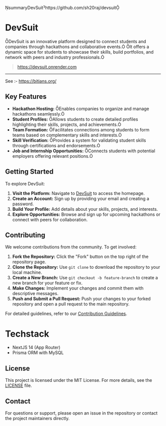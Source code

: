 summaryDevSuitˀhttps://github.com/sh20raj/devsuit

# DevSuit

DevSuit is an innovative platform designed to connect students and companies through hackathons and collaborative events. It offers a dynamic space for students to showcase their skills, build portfolios, and network with peers and industry professionals.


> https://devsuit.onrender.com


---


See :- https://bitians.org/


## Key Features

- **Hackathon Hosting:** Enables companies to organize and manage hackathons seamlessly.
- **Student Profiles:** Allows students to create detailed profiles highlighting their skills, projects, and achievements.
- **Team Formation:** Facilitates connections among students to form teams based on complementary skills and interests.
- **Skill Verification:** Provides a system for validating student skills through certifications and endorsements.
- **Job and Internship Opportunities:** Connects students with potential employers offering relevant positions.

## Getting Started

To explore DevSuit:

1. **Visit the Platform:** Navigate to [DevSuit](https://github.com/yourusername/devsuit) to access the homepage.
2. **Create an Account:** Sign up by providing your email and creating a password.
3. **Build Your Profile:** Add details about your skills, projects, and interests.
4. **Explore Opportunities:** Browse and sign up for upcoming hackathons or connect with peers for collaboration.

## Contributing

We welcome contributions from the community. To get involved:

1. **Fork the Repository:** Click the "Fork" button on the top right of the repository page.
2. **Clone the Repository:** Use `git clone` to download the repository to your local machine.
3. **Create a New Branch:** Use `git checkout -b feature-branch` to create a new branch for your feature or fix.
4. **Make Changes:** Implement your changes and commit them with descriptive messages.
5. **Push and Submit a Pull Request:** Push your changes to your forked repository and open a pull request to the main repository.

For detailed guidelines, refer to our [Contribution Guidelines](CONTRIBUTING.md).


# Techstack

- NextJS 14 (App Router)
- Prisma ORM with MySQL

## License

This project is licensed under the MIT License. For more details, see the [LICENSE](LICENSE) file.

## Contact

For questions or support, please open an issue in the repository or contact the project maintainers directly.

